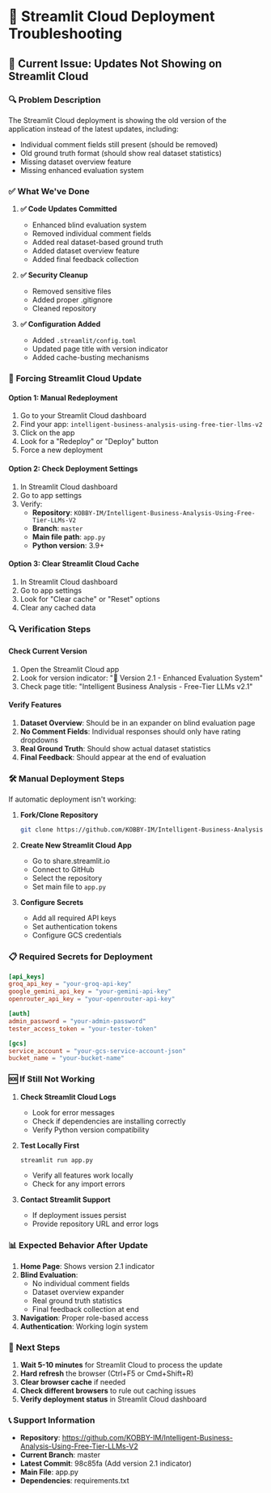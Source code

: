 # 🔧 Streamlit Cloud Deployment Troubleshooting

## 🚨 Current Issue: Updates Not Showing on Streamlit Cloud

### 🔍 **Problem Description**
The Streamlit Cloud deployment is showing the old version of the application instead of the latest updates, including:
- Individual comment fields still present (should be removed)
- Old ground truth format (should show real dataset statistics)
- Missing dataset overview feature
- Missing enhanced evaluation system

### ✅ **What We've Done**

1. **✅ Code Updates Committed**
   - Enhanced blind evaluation system
   - Removed individual comment fields
   - Added real dataset-based ground truth
   - Added dataset overview feature
   - Added final feedback collection

2. **✅ Security Cleanup**
   - Removed sensitive files
   - Added proper .gitignore
   - Cleaned repository

3. **✅ Configuration Added**
   - Added `.streamlit/config.toml`
   - Updated page title with version indicator
   - Added cache-busting mechanisms

### 🔄 **Forcing Streamlit Cloud Update**

#### Option 1: Manual Redeployment
1. Go to your Streamlit Cloud dashboard
2. Find your app: `intelligent-business-analysis-using-free-tier-llms-v2`
3. Click on the app
4. Look for a "Redeploy" or "Deploy" button
5. Force a new deployment

#### Option 2: Check Deployment Settings
1. In Streamlit Cloud dashboard
2. Go to app settings
3. Verify:
   - **Repository**: `KOBBY-IM/Intelligent-Business-Analysis-Using-Free-Tier-LLMs-V2`
   - **Branch**: `master`
   - **Main file path**: `app.py`
   - **Python version**: 3.9+

#### Option 3: Clear Streamlit Cloud Cache
1. In Streamlit Cloud dashboard
2. Go to app settings
3. Look for "Clear cache" or "Reset" options
4. Clear any cached data

### 🔍 **Verification Steps**

#### Check Current Version
1. Open the Streamlit Cloud app
2. Look for version indicator: "🔄 Version 2.1 - Enhanced Evaluation System"
3. Check page title: "Intelligent Business Analysis - Free-Tier LLMs v2.1"

#### Verify Features
1. **Dataset Overview**: Should be in an expander on blind evaluation page
2. **No Comment Fields**: Individual responses should only have rating dropdowns
3. **Real Ground Truth**: Should show actual dataset statistics
4. **Final Feedback**: Should appear at the end of evaluation

### 🛠️ **Manual Deployment Steps**

If automatic deployment isn't working:

1. **Fork/Clone Repository**
   ```bash
   git clone https://github.com/KOBBY-IM/Intelligent-Business-Analysis-Using-Free-Tier-LLMs-V2.git
   ```

2. **Create New Streamlit Cloud App**
   - Go to share.streamlit.io
   - Connect to GitHub
   - Select the repository
   - Set main file to `app.py`

3. **Configure Secrets**
   - Add all required API keys
   - Set authentication tokens
   - Configure GCS credentials

### 📋 **Required Secrets for Deployment**

```toml
[api_keys]
groq_api_key = "your-groq-api-key"
google_gemini_api_key = "your-gemini-api-key"
openrouter_api_key = "your-openrouter-api-key"

[auth]
admin_password = "your-admin-password"
tester_access_token = "your-tester-token"

[gcs]
service_account = "your-gcs-service-account-json"
bucket_name = "your-bucket-name"
```

### 🆘 **If Still Not Working**

1. **Check Streamlit Cloud Logs**
   - Look for error messages
   - Check if dependencies are installing correctly
   - Verify Python version compatibility

2. **Test Locally First**
   ```bash
   streamlit run app.py
   ```
   - Verify all features work locally
   - Check for any import errors

3. **Contact Streamlit Support**
   - If deployment issues persist
   - Provide repository URL and error logs

### 📊 **Expected Behavior After Update**

1. **Home Page**: Shows version 2.1 indicator
2. **Blind Evaluation**: 
   - No individual comment fields
   - Dataset overview expander
   - Real ground truth statistics
   - Final feedback collection at end
3. **Navigation**: Proper role-based access
4. **Authentication**: Working login system

### 🔄 **Next Steps**

1. **Wait 5-10 minutes** for Streamlit Cloud to process the update
2. **Hard refresh** the browser (Ctrl+F5 or Cmd+Shift+R)
3. **Clear browser cache** if needed
4. **Check different browsers** to rule out caching issues
5. **Verify deployment status** in Streamlit Cloud dashboard

### 📞 **Support Information**

- **Repository**: https://github.com/KOBBY-IM/Intelligent-Business-Analysis-Using-Free-Tier-LLMs-V2
- **Current Branch**: master
- **Latest Commit**: 98c85fa (Add version 2.1 indicator)
- **Main File**: app.py
- **Dependencies**: requirements.txt 